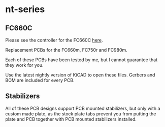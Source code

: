 # nt-series

## FC660C
Please see the controller for the FC660C [here](https://github.com/evyd13/fc660c-controller).

Replacement PCBs for the FC660m, FC750r and FC980m.

Each of these PCBs have been tested by me, but I cannot guarantee that they work for you.

Use the latest nightly version of KiCAD to open these files. Gerbers and BOM are included for every PCB.

## Stabilizers
All of these PCB designs support PCB mounted stabilizers, but only with a custom made plate, as the stock plate tabs prevent you from putting the plate and PCB together with PCB mounted stabilizers installed.
